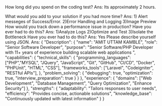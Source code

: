 How long did you spend on the coding test?
Ans: Its approximately 2 hours. 

What would you add to your solution if you had more time?
Ans: 	1) Alert messeges of Success/Error.
	2)Error Handling and Logging
 	3)Image Preview
How would you track down a performance issue in production? Have you ever had to do this?
Ans:	1)Analyze Logs
	2)Optimize and Test
 	3)Isolate the Bottleneck
Have you ever had to do this?
Ans: Yes
Please describe yourself using JSON.
Ans:
{
  "Description": {
    "name": "AMIT UTTAM KAMBLE",
    "role": "Senior Software Developer",
    "purpose": "Senior Software/PHP Developer with 11+ years of experience building scalable web applications ",
    "capabilities": {
      "technical_skills": {
        "programming_languages": ["PHP","MYSQL", "JQuery", "JavaScript", "Git", "GitHub", "CI/CD", "Docker", "PHPUnit", "HTML", "CSS"],
        "frameworks_tools": ["Laravel", "Codeigniter", "RESTful APIs"],
      },
      "problem_solving": {
        "debugging": true,
        "optimization": true,
        "interview_preparation": true
      } }
    },
    "experience": {
      "domains": ["Web Development", "Database Management", "Query Optimization", "Enhance Security"]
    },
    "strengths": {
      "adaptability": "Tailors responses to user needs",
      "efficiency": "Provides concise, actionable solutions",
      "knowledge_base": "Continuously updated with latest information"
    }
  }
